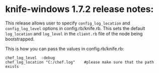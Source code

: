 <!---
This file is reset every time a new release is done. The contents of this file are for the currently unreleased version.

Example Note:

## Example Heading
Details about the thing that changed that needs to get included in the Release Notes in markdown.
-->
# knife-windows 1.7.2 release notes:
This release allows user to specify `config_log_location` and `config_log_level` options in config.rb/knife.rb. This sets the default `log_location` and `log_level` in the `client.rb` file of the node being bootstrapped.

This is how you can pass the values in config.rb/knife.rb:
```
chef_log_level  :debug
chef_log_location "C:/chef.log"    #please make sure that the path exists
```

